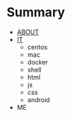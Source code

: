 # Summary

* [ABOUT](README.md)
* [IT](chapter1.md)
  * centos
  * mac
  * docker
  * shell
  * html
  * js
  * css
  * android
* ME

